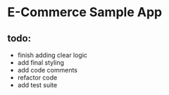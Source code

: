# E-Commerce Sample App

## todo:
- finish adding clear logic
- add final styling
- add code comments
- refactor code
- add test suite